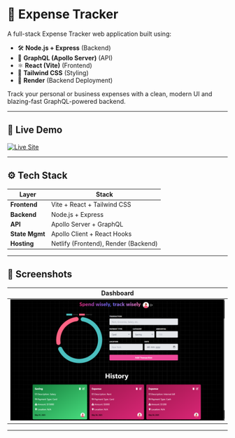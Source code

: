 # 💸 Expense Tracker

A full-stack Expense Tracker web application built using:

-   🛠️ **Node.js + Express** (Backend)
-   📡 **GraphQL (Apollo Server)** (API)
-   ⚛️ **React (Vite)** (Frontend)
-   🎨 **Tailwind CSS** (Styling)
-   🚀 **Render** (Backend Deployment)

Track your personal or business expenses with a clean, modern UI and blazing-fast GraphQL-powered backend.

---

## 🚀 Live Demo

[![Live Site](https://img.shields.io/badge/Live-Demo-00C853?style=for-the-badge&logo=render)](https://expense-tracker-k8hw.onrender.com/)

---

## ⚙️ Tech Stack

| Layer          | Stack                                |
| -------------- | ------------------------------------ |
| **Frontend**   | Vite + React + Tailwind CSS          |
| **Backend**    | Node.js + Express                    |
| **API**        | Apollo Server + GraphQL              |
| **State Mgmt** | Apollo Client + React Hooks          |
| **Hosting**    | Netlify (Frontend), Render (Backend) |

---

## 📸 Screenshots

| Dashboard                                 |
| ----------------------------------------- |
| ![Dashboard](./screenshots/dashboard.png) |

---
